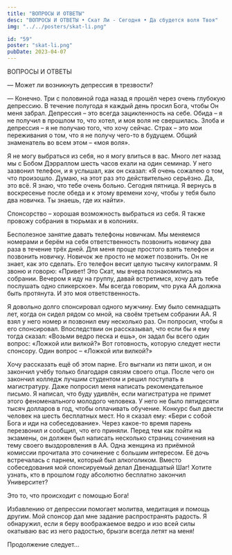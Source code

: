 ```yaml
---
title: "ВОПРОСЫ И ОТВЕТЫ"
desc: "ВОПРОСЫ И ОТВЕТЫ • Скат Ли - Сегодня • Да сбудется воля Твоя"
img: "../../posters/skat-li.png"

id: "59"
poster: "skat-li.png"
pubDate: 2023-04-07
---
```




ВОПРОСЫ И ОТВЕТЫ

— Может ли возникнуть депрессия в трезвости?

— Конечно. Три с половиной года назад я прошёл через очень глубокую депрессию. В течение полугода я каждый день просил Бога, чтобы Он меня забрал. Депрессия – это всегда зацикленность на себе. Обида – я не получил в прошлом то, что хотел, и моя воля не свершилась. Злоба и депрессия – я не получаю того, что хочу сейчас. Страх – это мои переживания о том, что я не получу чего-то в будущем. Общий знаменатель во всем этом – «моя воля».

Я не могу выбраться из себя, но я могу влиться в вас. Много лет назад мы с Бобом Дэрраллом шесть часов ехали на один семинар. У него зазвонил телефон, и я услышал, как он сказал: «Я очень сожалею о том, что произошло. Думаю, на этот раз это действительно серьёзно. Да, это всё. Я знаю, что тебе очень больно. Сегодня пятница. Я вернусь в воскресенье после обеда и к этому времени хочу, чтобы у тебя было два новичка. Ты знаешь, где их найти».

Спонсорство – хорошая возможность выбраться из себя. Я также провожу собрания в тюрьмах и в колониях.

Бесполезное занятие давать телефоны новичкам. Мы меняемся номерами и берём на себя ответственность позвонить новичку два раза в течение трёх дней. Для меня проще простого взять телефон и позвонить новичку. Новичок же просто не может позвонить. Он не знает, как это сделать. Его телефон весит целую тысячу килограмм. Я звоню и говорю: «Привет! Это Скат, мы вчера познакомились на собрании. Вечером я иду на группу, давай встретимся, хочу дать тебе послушать одно спикерское». Мы всегда говорим, что рука АА должна быть протянута. И это моя ответственность.

Я довольно долго спонсировал одного мужчину. Ему было семнадцать лет, когда он сидел рядом со мной, на своём третьем собрании АА. Я взял у него номер и позвонил ему несколько раз. Он попросил, чтобы я его спонсировал. Впоследствии он рассказывал, что если бы я ему тогда сказал: «Возьми ведро песка и ешь», он задал бы всего один вопрос: «Ложкой или вилкой?» Вот готовность, которую следует нести спонсору. Один вопрос – «Ложкой или вилкой?»

Хочу рассказать ещё об этом парне. Его выгнали из пяти школ, и он закончил учёбу только благодаря связям своего отца. После чего он закончил колледж лучшим студентом и решил поступать в магистратуру. Даже попросил меня написать рекомендательное письмо. Я написал, что буду удивлён, если магистратура не примет этого феноменального молодого человека. У него не было пятидесяти тысяч долларов в год, чтобы оплачивать обучение. Конкурс был двести человек на шесть бесплатных мест. Но я сказал ему: «Бери с собой Бога и иди на собеседование». Через какое-то время парень перезвонил и сообщил, что его приняли. Перед тем как пойти на экзамены, он должен был написать несколько страниц сочинения на тему своего выздоровления в АА. Одна женщина из приёмной комиссии прочитала это сочинение с большим интересом. Её дочь встречалась с парнем, который был алкоголиком. Вместо собеседования мой спонсируемый делал Двенадцатый Шаг! Хотите узнать, кто в прошлом году абсолютно бесплатно закончил Университет?

Это то, что происходит с помощью Бога!

Избавлению от депрессии помогает молитва, медитация и помощь другим. Мой спонсор дал мне задание распространять радость. Я обнаружил, если я беру воображаемое ведро и изо всей силы окатываю вас из него радостью, брызги всегда летят на меня!

Продолжение следует…




